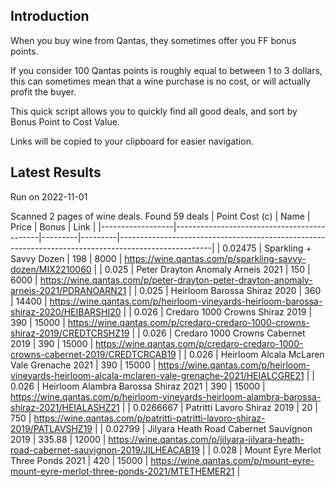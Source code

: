## Introduction

When you buy wine from Qantas, they sometimes offer you FF bonus points. 

If you consider 100 Qantas points is roughly equal to between 1 to 3 dollars, this can sometimes mean that a wine purchase is no cost, or will actually profit the buyer.

This quick script allows you to quickly find all good deals, and sort by Bonus Point to Cost Value.

Links will be copied to your clipboard for easier navigation.

## Latest Results

Run on 2022-11-01

Scanned 2 pages of wine deals.
Found 59 deals
|   Point Cost (c) | Name                                       |   Price |   Bonus | Link                                                                                                |
|------------------|--------------------------------------------|---------|---------|-----------------------------------------------------------------------------------------------------|
|        0.02475   | Sparkling + Savvy Dozen                    |  198    |    8000 | https://wine.qantas.com/p/sparkling-savvy-dozen/MIX2210060                                          |
|        0.025     | Peter Drayton Anomaly Arneis 2021          |  150    |    6000 | https://wine.qantas.com/p/peter-drayton-peter-drayton-anomaly-arneis-2021/PDRANOARN21               |
|        0.025     | Heirloom Barossa Shiraz 2020               |  360    |   14400 | https://wine.qantas.com/p/heirloom-vineyards-heirloom-barossa-shiraz-2020/HEIBARSHI20               |
|        0.026     | Credaro 1000 Crowns Shiraz 2019            |  390    |   15000 | https://wine.qantas.com/p/credaro-credaro-1000-crowns-shiraz-2019/CREDTCRSHZ19                      |
|        0.026     | Credaro 1000 Crowns Cabernet 2019          |  390    |   15000 | https://wine.qantas.com/p/credaro-credaro-1000-crowns-cabernet-2019/CREDTCRCAB19                    |
|        0.026     | Heirloom Alcala McLaren Vale Grenache 2021 |  390    |   15000 | https://wine.qantas.com/p/heirloom-vineyards-heirloom-alcala-mclaren-vale-grenache-2021/HEIALCGRE21 |
|        0.026     | Heirloom Alambra Barossa Shiraz 2021       |  390    |   15000 | https://wine.qantas.com/p/heirloom-vineyards-heirloom-alambra-barossa-shiraz-2021/HEIALASHZ21       |
|        0.0266667 | Patritti Lavoro Shiraz 2019                |   20    |     750 | https://wine.qantas.com/p/patritti-patritti-lavoro-shiraz-2019/PATLAVSHZ19                          |
|        0.02799   | Jilyara Heath Road Cabernet Sauvignon 2019 |  335.88 |   12000 | https://wine.qantas.com/p/jilyara-jilyara-heath-road-cabernet-sauvignon-2019/JILHEACAB19            |
|        0.028     | Mount Eyre Merlot Three Ponds 2021         |  420    |   15000 | https://wine.qantas.com/p/mount-eyre-mount-eyre-merlot-three-ponds-2021/MTETHEMER21                 |


